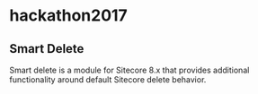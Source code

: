 # hackathon2017

## Smart Delete

Smart delete is a module for Sitecore 8.x that provides additional functionality around default Sitecore delete behavior. 
